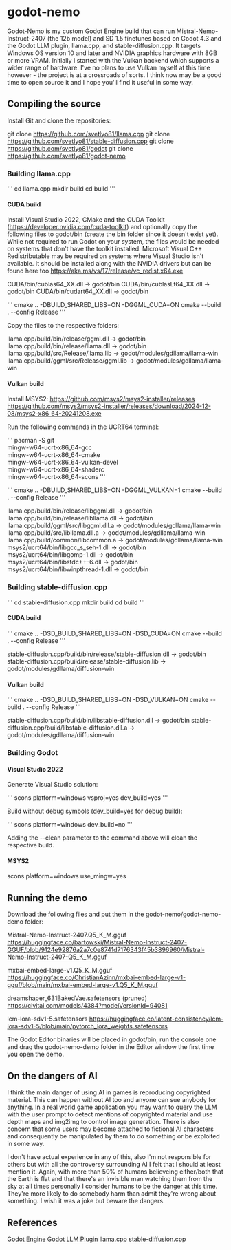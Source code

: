 # godot-nemo

Godot-Nemo is my custom Godot Engine build that can run Mistral-Nemo-Instruct-2407 (the 12b model) and SD 1.5 finetunes based on Godot 4.3 and the Godot LLM plugin, llama.cpp, and stable-diffusion.cpp. It targets Windows OS version 10 and later and NVIDIA graphics hardware with 8GB or more VRAM. Initially I started with the Vulkan backend which supports a wider range of hardware. I've no plans to use Vulkan myself at this time however - the project is at a crossroads of sorts. I think now may be a good time to open source it and I hope you'll find it useful in some way.

## Compiling the source

Install Git and clone the repositories:

git clone https://github.com/svetlyo81/llama.cpp
git clone https://github.com/svetlyo81/stable-diffusion.cpp
git clone https://github.com/svetlyo81/godot
git clone https://github.com/svetlyo81/godot-nemo

### Building llama.cpp

'''
cd llama.cpp
mkdir build
cd build
'''

#### CUDA build

Install Visual Studio 2022, CMake and the CUDA Toolkit (https://developer.nvidia.com/cuda-toolkit) and optionally copy the following files to godot/bin (create the bin folder since it doesn't exist yet). While not required to run Godot on your system, the files would be needed on systems that don't have the toolkit installed. Microsoft Visual C++ Redistributable may be required on systems where Visual Studio isn't available. It should be installed along with the NVIDIA drivers but can be found here too https://aka.ms/vs/17/release/vc_redist.x64.exe

CUDA/bin/cublas64_XX.dll -> godot/bin
CUDA/bin/cublasLt64_XX.dll -> godot/bin
CUDA/bin/cudart64_XX.dll -> godot/bin

'''
cmake .. -DBUILD_SHARED_LIBS=ON -DGGML_CUDA=ON
cmake --build . --config Release
'''

Copy the files to the respective folders:

llama.cpp/build/bin/release/ggml.dll -> godot/bin
llama.cpp/build/bin/release/llama.dll -> godot/bin
llama.cpp/build/src/Release/llama.lib -> godot/modules/gdllama/llama-win
llama.cpp/build/ggml/src/Release/ggml.lib -> godot/modules/gdllama/llama-win

#### Vulkan build

Install MSYS2:
https://github.com/msys2/msys2-installer/releases
https://github.com/msys2/msys2-installer/releases/download/2024-12-08/msys2-x86_64-20241208.exe

Run the following commands in the UCRT64 terminal:

'''
pacman -S git \
    mingw-w64-ucrt-x86_64-gcc \
    mingw-w64-ucrt-x86_64-cmake \
    mingw-w64-ucrt-x86_64-vulkan-devel \
    mingw-w64-ucrt-x86_64-shaderc \
    mingw-w64-ucrt-x86_64-scons
'''

'''
cmake .. -DBUILD_SHARED_LIBS=ON -DGGML_VULKAN=1
cmake --build . --config Release
'''

llama.cpp/build/bin/release/libggml.dll -> godot/bin
llama.cpp/build/bin/release/libllama.dll -> godot/bin
llama.cpp/build/ggml/src/libggml.dll.a -> godot/modules/gdllama/llama-win
llama.cpp/build/src/libllama.dll.a -> godot/modules/gdllama/llama-win
llama.cpp/build/common/libcommon.a -> godot/modules/gdllama/llama-win
msys2/ucrt64/bin/libgcc_s_seh-1.dll -> godot/bin
msys2/ucrt64/bin/libgomp-1.dll -> godot/bin
msys2/ucrt64/bin/libstdc++-6.dll -> godot/bin
msys2/ucrt64/bin/libwinpthread-1.dll -> godot/bin

### Building stable-diffusion.cpp

'''
cd stable-diffusion.cpp
mkdir build
cd build
'''

#### CUDA build

'''
cmake .. -DSD_BUILD_SHARED_LIBS=ON -DSD_CUDA=ON
cmake --build . --config Release
'''

stable-diffusion.cpp/build/bin/release/stable-diffusion.dll -> godot/bin
stable-diffusion.cpp/build/release/stable-diffusion.lib -> godot/modules/gdllama/diffusion-win

#### Vulkan build

'''
cmake .. -DSD_BUILD_SHARED_LIBS=ON -DSD_VULKAN=ON
cmake --build . --config Release
'''

stable-diffusion.cpp/build/bin/libstable-diffusion.dll -> godot/bin
stable-diffusion.cpp/build/libstable-diffusion.dll.a -> godot/modules/gdllama/diffusion-win

### Building Godot

#### Visual Studio 2022

Generate Visual Studio solution:

'''
scons platform=windows vsproj=yes dev_build=yes
'''

Build without debug symbols (dev_build=yes for debug build):

'''
scons platform=windows dev_build=no
'''

Adding the --clean parameter to the command above will clean the respective build.

#### MSYS2

scons platform=windows use_mingw=yes

## Running the demo

Download the following files and put them in the godot-nemo/godot-nemo-demo folder:

Mistral-Nemo-Instruct-2407.Q5_K_M.gguf
https://huggingface.co/bartowski/Mistral-Nemo-Instruct-2407-GGUF/blob/9124e92876a2a7c0e8741d7176343f45b3896960/Mistral-Nemo-Instruct-2407-Q5_K_M.gguf

mxbai-embed-large-v1.Q5_K_M.gguf
https://huggingface.co/ChristianAzinn/mxbai-embed-large-v1-gguf/blob/main/mxbai-embed-large-v1.Q5_K_M.gguf

dreamshaper_631BakedVae.safetensors (pruned)
https://civitai.com/models/4384?modelVersionId=94081

lcm-lora-sdv1-5.safetensors
https://huggingface.co/latent-consistency/lcm-lora-sdv1-5/blob/main/pytorch_lora_weights.safetensors

The Godot Editor binaries will be placed in godot/bin, run the console one and drag the godot-nemo-demo folder in the Editor window the first time you open the demo.

## On the dangers of AI

I think the main danger of using AI in games is reproducing copyrighted material. This can happen without AI too and anyone can sue anybody for anything. In a real world game application you may want to query the LLM with the user prompt to detect mentions of copyrighted material and use depth maps and img2img to control image generation. There is also concern that some users may become attached to fictional AI characters and consequently be manipulated by them to do something or be exploited in some way.

I don't have actual experience in any of this, also I'm not responsible for others but with all the controversy surrounding AI I felt that I should at least mention it. Again, with more than 50% of humans believeing either/both that the Earth is flat and that there's an invisible man watching them from the sky at all times personally I consider humans to be the danger at this time. They're more likely to do somebody harm than admit they're wrong about something. I wish it was a joke but beware the dangers.

## References

[Godot Engine](https://github.com/godotengine/godot)
[Godot LLM Plugin](https://github.com/Adriankhl/godot-llm-template)
[llama.cpp](https://github.com/ggerganov/llama.cpp)
[stable-diffusion.cpp](https://github.com/leejet/stable-diffusion.cpp)

